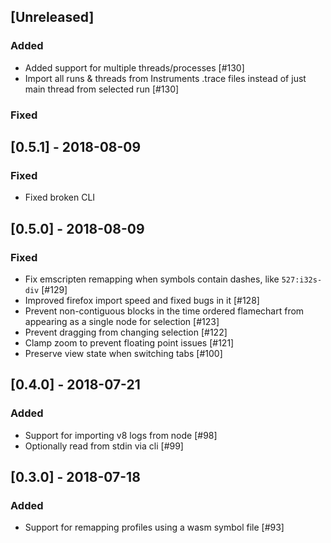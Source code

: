 ## [Unreleased]

### Added

* Added support for multiple threads/processes [#130]
* Import all runs & threads from Instruments .trace files instead of just main thread from selected run [#130]

### Fixed

## [0.5.1] - 2018-08-09

### Fixed

* Fixed broken CLI

## [0.5.0] - 2018-08-09

### Fixed

* Fix emscripten remapping when symbols contain dashes, like `527:i32s-div` [#129]
* Improved firefox import speed and fixed bugs in it [#128]
* Prevent non-contiguous blocks in the time ordered flamechart from appearing as a single node for selection [#123]
* Prevent dragging from changing selection [#122]
* Clamp zoom to prevent floating point issues [#121]
* Preserve view state when switching tabs [#100]

## [0.4.0] - 2018-07-21

### Added

* Support for importing v8 logs from node [#98]
* Optionally read from stdin via cli [#99]

## [0.3.0] - 2018-07-18

### Added

* Support for remapping profiles using a wasm symbol file [#93]
